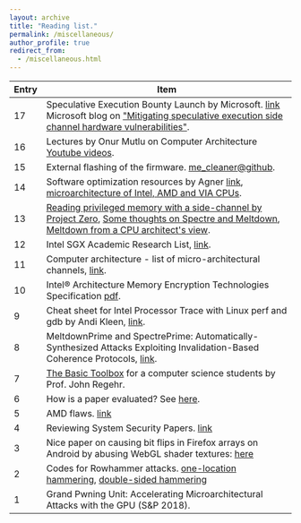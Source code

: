 ```yaml
---
layout: archive
title: "Reading list."
permalink: /miscellaneous/
author_profile: true
redirect_from: 
  - /miscellaneous.html
---
```

| Entry            | Item                                                                 |
| --------         | ------------------------------------------------------------------ |
| 17 | Speculative Execution Bounty Launch by Microsoft. [link](https://blogs.technet.microsoft.com/msrc/2018/03/14/speculative-execution-bounty-launch/) Microsoft blog on ["Mitigating speculative execution side channel hardware vulnerabilities"](https://blogs.technet.microsoft.com/srd/2018/03/15/mitigating-speculative-execution-side-channel-hardware-vulnerabilities/). |
| 16 | Lectures by Onur Mutlu on Computer Architecture [Youtube videos](https://www.youtube.com/playlist?list=PL5Q2soXY2Zi9OhoVQBXYFIZywZXCPl4M_). | 
| 15 | External flashing of the firmware. [me_cleaner@github](https://github.com/corna/me_cleaner/wiki/External-flashing). | 
| 14 | Software optimization resources by Agner [link](http://agner.org/optimize/), [microarchitecture of Intel, AMD and VIA CPUs](http://agner.org/optimize/microarchitecture.pdf). | 
| 13 | [Reading privileged memory with a side-channel by Project Zero](https://googleprojectzero.blogspot.ca/2018/01/reading-privileged-memory-with-side.html), [Some thoughts on Spectre and Meltdown](http://www.daemonology.net/blog/2018-01-17-some-thoughts-on-spectre-and-meltdown.html), [Meltdown from a CPU architect's view](https://www.realworldtech.com/forum/?threadid=174129&curpostid=174159). | 
| 12 | Intel SGX Academic Research List, [link](https://software.intel.com/en-us/sgx/academic-research). | 
| 11 | Computer architecture - list of micro-architectural channels, [link](https://github.com/MattPD/cpplinks/blob/master/comparch.micro.channels.md). | 
| 10 | Intel® Architecture Memory Encryption Technologies Specification [pdf](https://software.intel.com/sites/default/files/managed/a5/16/Multi-Key-Total-Memory-Encryption-Spec.pdf). | 
| 9 | Cheat sheet for Intel Processor Trace with Linux perf and gdb by Andi Kleen, [link](http://halobates.de/blog/p/410).| 
| 8 | MeltdownPrime and SpectrePrime: Automatically-Synthesized Attacks Exploiting Invalidation-Based Coherence Protocols, [link](https://arxiv.org/abs/1802.03802).| 
| 7 | [The Basic Toolbox](https://blog.regehr.org/archives/1578) for a computer science students by Prof. John Regehr. | 
| 6 | How is a paper evaluated? See [here](https://nebelwelt.net/blog/20180303-PCexperience.html). | 
| 5 | AMD flaws. [link](https://safefirmware.com/amdflaws_whitepaper.pdf) | 
| 4 | Reviewing System Security Papers. [link](https://www.sigarch.org/reviewing-system-security-papers/)| 
| 3 | Nice paper on causing bit flips in Firefox arrays on Android by abusing WebGL shader textures: [here](https://csdl.computer.org/csdl/proceedings/sp/2018/4353/00/435301a357.pdf) | 
| 2 | Codes for Rowhammer attacks. [one-location hammering](https://github.com/IAIK/flipfloyd), [double-sided hammering](https://github.com/IAIK/rowhammerjs/tree/master/native)| 
| 1 | Grand Pwning Unit: Accelerating Microarchitectural Attacks with the GPU (S&P 2018).| 
